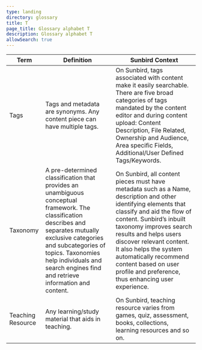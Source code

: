 ```yaml
---
type: landing
directory: glossary
title: T
page_title: Glossary alphabet T
description: Glossary alphabet T
allowSearch: true
---
```

Term | Definition |Sunbird Context
-----|------------|-----------------
Tags  |Tags and metadata are synonyms. Any content piece can have multiple tags.  |On Sunbird, tags associated with content make it easily searchable. There are five broad categories of tags mandated by the content editor and during content upload: Content Description, File Related, Ownership and Audience, Area specific Fields, Additional/User Defined Tags/Keywords.
Taxonomy  |A pre-determined classification that provides an unambiguous conceptual framework. The classification describes and separates mutually exclusive categories and subcategories of topics. Taxonomies help individuals and search engines find and retrieve information and content.  |On Sunbird, all content pieces must have metadata such as a Name, description and other identifying elements that classify and aid the flow of content. Sunbird’s inbuilt taxonomy improves search results and helps users discover relevant content. It also helps the system automatically recommend content based on user profile and preference, thus enhancing user experience. 
Teaching Resource |Any learning/study material that aids in teaching.   |On Sunbird, teaching resource varies from games, quiz, assessment, books, collections, learning resources and so on.
